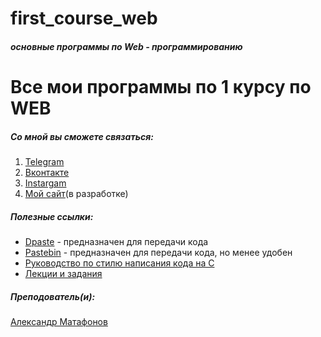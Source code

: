 first_course_web
=====================
###### ***основные программы по Web - программированию***

# Все мои программы по 1 курсу по WEB
##### Со мной вы сможете связаться:
1. [Telegram](https://tgmsg.ru/princepepper)
2. [Вконтакте](https://vk.com/princepepper)
3. [Instargam](https://www.instagram.com/prince_pepper_official/?hl=ru)
4. [Мой сайт](http://www.ppts.website/)(в разработке)

##### Полезные ссылки:
* [Dpaste](https://dpaste.de/) - предназначен для передачи кода
* [Pastebin](https://pastebin.com/) - предназначен для передачи кода, но менее удобен
* [Руководство по стилю написания кода на С](https://cs50.readthedocs.io/style/c/)
* [Лекции и задания](https://drive.google.com/drive/folders/1Ak_KUllhSS9cN0CvasTZtLKBZ_HqTpZ7?usp=sharing)
##### Преподователь(и):
[Александр Матафонов](https://vk.com/mafandv)
